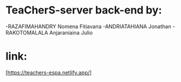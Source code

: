 # TeaCherS-server back-end by:
-RAZAFIMAHANDRY Nomena Fitiavana 
-ANDRIATAHIANA Jonathan
-RAKOTOMALALA Anjaraniaina Julio
# link:
[https://teachers-espa.netlify.app/]
